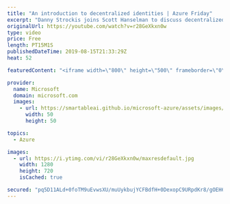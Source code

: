 ```yaml
---
title: "An introduction to decentralized identities | Azure Friday"
excerpt: "Danny Strockis joins Scott Hanselman to discuss decentralized identity, which gives users ownership of their digital identities and data by leveraging permissionless distributed ledgers.  04:07 - Authentication concept 10:30 - Demo  Decentralized identity – Own your own identity https://aka.ms/azfr/566/01"
originalUrl: https://youtube.com/watch?v=r28GeXkxn0w
type: video
price: Free
length: PT15M1S
publishedDateTime: 2019-08-15T21:33:29Z
heat: 52

featuredContent: "<iframe width=\"800\" height=\"500\" frameborder=\"0\" src=\"https://www.youtube.com/embed/r28GeXkxn0w\" allow=\"accelerometer; autoplay; encrypted-media; gyroscope; picture-in-picture\" allowfullscreen></iframe>"

provider:
  name: Microsoft
  domain: microsoft.com
  images:
    - url: https://smartableai.github.io/microsoft-azure/assets/images/organizations/microsoft.com-50x50.jpg
      width: 50
      height: 50

topics:
  - Azure

images:
  - url: https://i.ytimg.com/vi/r28GeXkxn0w/maxresdefault.jpg
    width: 1280
    height: 720
    isCached: true

secured: "pq5D11ALd+0foTM9uEvwsXU/muUykbujYCFBdfH+0DexopC9URpdKr8/gOEH6HLx2DmZhPO/Mb3Zhy9izDLCQvP+stRhmIk6uEa9Td4o5GPZlF8vvPFwWEMMn1/SSSD9OJJjBqMyD21aLCAe7oIK3J5/twgWaS8EUqPhOsQzzwPrk9gX/O8a5SDR3Ydww4y7PW+rK7TPiyjxNqY+TyPrS5o+wZSCJ0kYhz1aW95NVLQFQ/78cb6jopLXXBnTmPtPVowAE845OMjS8BxOKzzRiA1iMnMb2mLX64t1a6dOuy5qeJ64zoVMIJyv9+u4oGam005Vg550YJZbFIAzmQy6WH+BhfsOCj67UBSIQATtUFrJIllfMJdSpbF/49RNexS5WYHty7MH4Mdu2rTLEGN2QAmt0xxzJQuR6TTOGgkBzbc=;mIFLr8zClWf0WheTqO5gqA=="
---
```


